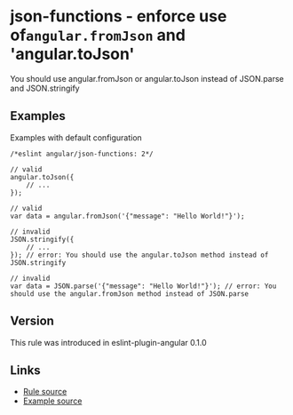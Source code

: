 <!-- WARNING: Generated documentation. Edit docs and examples in the rule and examples file ('rules/json-functions.js', 'examples/json-functions.js'). -->

# json-functions - enforce use of`angular.fromJson` and 'angular.toJson'

You should use angular.fromJson or angular.toJson instead of JSON.parse and JSON.stringify

## Examples

Examples with default configuration

    /*eslint angular/json-functions: 2*/

    // valid
    angular.toJson({
        // ...
    });

    // valid
    var data = angular.fromJson('{"message": "Hello World!"}');

    // invalid
    JSON.stringify({
        // ...
    }); // error: You should use the angular.toJson method instead of JSON.stringify

    // invalid
    var data = JSON.parse('{"message": "Hello World!"}'); // error: You should use the angular.fromJson method instead of JSON.parse

## Version

This rule was introduced in eslint-plugin-angular 0.1.0

## Links

* [Rule source](../rules/json-functions.js)
* [Example source](../examples/json-functions.js)
